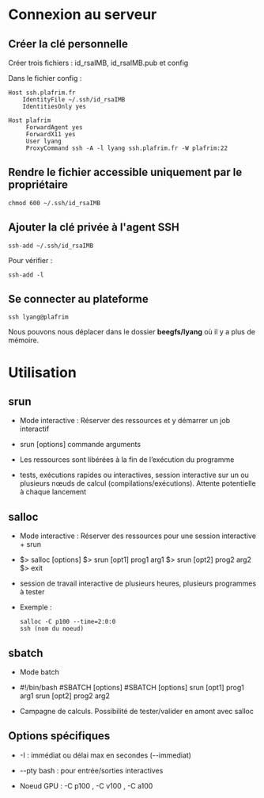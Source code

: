 # Connexion au serveur

## Créer la clé personnelle

Créer trois fichiers : id_rsaIMB, id_rsaIMB.pub et config

Dans le fichier config : 
```shell
Host ssh.plafrim.fr
	IdentityFile ~/.ssh/id_rsaIMB
	IdentitiesOnly yes
```
```shell
Host plafrim
     ForwardAgent yes
     ForwardX11 yes
     User lyang
     ProxyCommand ssh -A -l lyang ssh.plafrim.fr -W plafrim:22
```


## Rendre le fichier accessible uniquement par le propriétaire 
```shell
chmod 600 ~/.ssh/id_rsaIMB
```


## Ajouter la clé privée à l'agent SSH 
```shell
ssh-add ~/.ssh/id_rsaIMB
```
Pour vérifier : 
```shell
ssh-add -l
```


## Se connecter au plateforme
```shell
ssh lyang@plafrim
```
Nous pouvons nous déplacer dans le dossier **beegfs/lyang** où il y a plus de mémoire.

# Utilisation

## srun

- Mode interactive : Réserver des ressources et y démarrer un job interactif

- srun [options] commande arguments

- Les ressources sont libérées à la fin de l’exécution du programme

- tests, exécutions rapides ou interactives,
  session interactive sur un ou plusieurs nœuds de calcul
  (compilations/exécutions). Attente potentielle à chaque lancement
  
  

## salloc

- Mode interactive : Réserver des ressources pour une session interactive + srun

- $> salloc [options]
  $> srun [opt1] prog1 arg1
  $> srun [opt2] prog2 arg2
  $> exit

- session de travail interactive de plusieurs heures, plusieurs programmes à
  tester
- Exemple :
  ```shell
  salloc -C p100 --time=2:0:0 
  ssh (nom du noeud)
  ```

## sbatch

- Mode batch

- #!/bin/bash
  #SBATCH [options]
  #SBATCH [options]
  srun [opt1] prog1 arg1
  srun [opt2] prog2 arg2

- Campagne de calculs. Possibilité de tester/valider en amont avec salloc



## Options spécifiques

- -I : immédiat ou délai max en secondes (--immediat)

- --pty bash : pour entrée/sorties interactives

- Noeud GPU : -C p100 , -C v100 , -C a100

